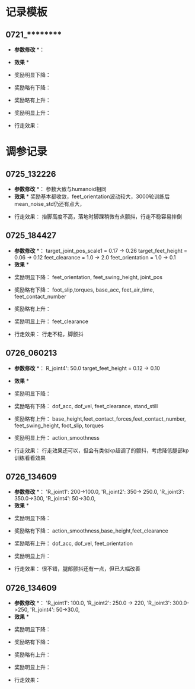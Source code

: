 # 记录模板
## 0721_********
* **参数修改** *：

* **效果** *
- 奖励明显下降：

- 奖励略有下降：

- 奖励略有上升：

- 奖励明显上升：

- 行走效果：


# 调参记录
## 0725_132226
* **参数修改** *：
参数大致与humanoid相同
* **效果** *
奖励基本都收敛，feet_orientation波动较大，3000轮训练后mean_noise_std仍还有点大，
- 行走效果：
抬脚高度不高，落地时脚踝稍微有点颤抖，行走不稳容易摔倒
## 0725_184427
* **参数修改** *：
target_joint_pos_scale1 = 0.17 -> 0.26
target_feet_height = 0.06 -> 0.12
feet_clearance = 1.0 -> 2.0
feet_orientation = 1.0 -> 0.1
* **效果** *
- 奖励明显下降：
feet_orientation, feet_swing_height, joint_pos
- 奖励略有下降：
foot_slip,torques, base_acc, feet_air_time, feet_contact_number
- 奖励略有上升：

- 奖励明显上升：
feet_clearance
- 行走效果：
行走不稳，脚颤抖
## 0726_060213
* **参数修改** *：
R_joint4': 50.0
target_feet_height = 0.12 -> 0.10

* **效果** *
- 奖励明显下降：

- 奖励略有下降：
dof_acc, dof_vel, feet_clearance, stand_still
- 奖励略有上升：
base_height,feet_contact_forces,feet_contact_number, feet_swing_height, foot_slip, torques
- 奖励明显上升：
action_smoothness
- 行走效果：
行走效果还可以，但会有类似kp超调了的颤抖，考虑降低腿部kp训练看看效果
## 0726_134609
* **参数修改** *：
'R_joint1': 200->100.0, 'R_joint2': 350-> 250.0, 'R_joint3': 350.0->300, 'R_joint4': 50->30.0,
* **效果** *
- 奖励明显下降：

- 奖励略有下降：
action_smoothness,base_height,feet_clearance
- 奖励略有上升：
dof_acc, dof_vel, feet_orientation
- 奖励明显上升：

- 行走效果：
很不错，腿部颤抖还有一点，但已大幅改善
## 0726_134609
* **参数修改** *：
'R_joint1': 100.0, 'R_joint2': 250.0 -> 220, 'R_joint3': 300.0->250, 'R_joint4': 50->30.0,
* **效果** *
- 奖励明显下降：

- 奖励略有下降：

- 奖励略有上升：

- 奖励明显上升：

- 行走效果：
